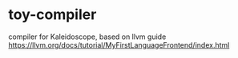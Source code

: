 # toy-compiler
compiler for Kaleidoscope, based on llvm guide https://llvm.org/docs/tutorial/MyFirstLanguageFrontend/index.html
